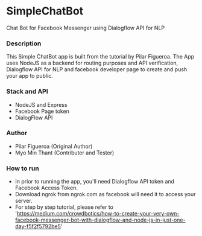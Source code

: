 # SimpleChatBot

Chat Bot for Facebook Messenger using Dialogflow API for NLP

### Description

This Simple ChatBot app is built from the tutorial by Pilar Figueroa. 
The App uses NodeJS as a backend for routing purposes and API verification,
Dialogflow API for NLP and facebook developer page to create and push your app to public.

### Stack and API

- NodeJS and Express
- Facebook Page token
- DialogFlow API

### Author

- Pilar Figueroa (Original Author)
- Myo Min Thant (Contributer and Tester)

### How to run

- In prior to running the app, you'll need Dialogflow API token and Facebook Access Token.
- Download ngrok from ngrok.com as facebook will need it to access your server. 
- For step by step tutorial, please refer to 
'https://medium.com/crowdbotics/how-to-create-your-very-own-facebook-messenger-bot-with-dialogflow-and-node-js-in-just-one-day-f5f2f5792be5'





